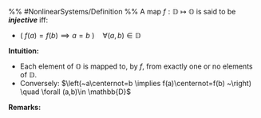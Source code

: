 %% #NonlinearSystems/Definition %%
A map $f:\mathbb{D}\mapsto \mathbb{O}$ is said to be ***injective*** iff:
- $\left(~f(a)=f(b) \implies a=b ~\right) \quad \forall (a,b)\in \mathbb{D}$

**Intuition:**
- Each element of $\mathbb{O}$ is mapped to, by $f$, from exactly one or no elements of $\mathbb{D}$.
- Conversely: $\left(~a\centernot=b \implies f(a)\centernot=f(b) ~\right) \quad \forall (a,b)\in \mathbb{D}$

**Remarks:**

